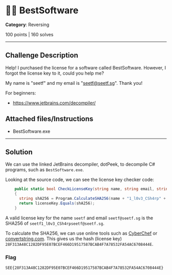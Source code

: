 # 🧑‍🎓 BestSoftware

**Category**: Reversing

100 points | 160 solves

----

## Challenge Description

Help! I purchased the license for a software called BestSoftware. However, I forgot the license key to it, could you help me?

My name is "seetf" and my email is "seetf@seetf.sg". Thank you!

For beginners:

* https://www.jetbrains.com/decompiler/

## Attached files/Instructions

* BestSoftware.exe

----

## Solution

We can use the linked JetBrains decompiler, dotPeek, to decompile C# programs, such as `BestSoftware.exe`.

Looking at the source code, we can see the license key checker code:

```csharp
    public static bool CheckLicenseKey(string name, string email, string licenseKey)
    {
      string shA256 = Program.CalculateSHA256(name + "1_l0v3_CSh4rp" + email);
      return licenseKey.Equals(shA256);
    }
```

A valid license key for the name `seetf` and email `seetf@seetf.sg` is the SHA256 of `seetf1_l0v3_CSh4rpseetf@seetf.sg`.

To calculate the SHA256, we can use online tools such as [CyberChef](https://cyberchef.org/) or [convertstring.com](https://www.convertstring.com/Hash/SHA256). This gives us the hash (license key) `28F313A48C1282DF95E07BCEF466D19517587BCAB4F7A78532FA54AC6708444E`.

### Flag

```text
SEE{28F313A48C1282DF95E07BCEF466D19517587BCAB4F7A78532FA54AC6708444E}
```
